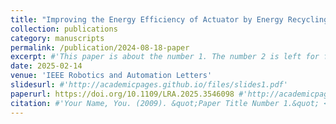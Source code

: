 ```yaml
---
title: "Improving the Energy Efficiency of Actuator by Energy Recycling and Passive Dynamics"
collection: publications
category: manuscripts
permalink: /publication/2024-08-18-paper
excerpt: #'This paper is about the number 1. The number 2 is left for future work.'
date: 2025-02-14
venue: 'IEEE Robotics and Automation Letters'
slidesurl: #'http://academicpages.github.io/files/slides1.pdf'
paperurl: https://doi.org/10.1109/LRA.2025.3546098 #'http://academicpages.github.io/files/paper1.pdf'
citation: #'Your Name, You. (2009). &quot;Paper Title Number 1.&quot; <i>Journal 1</i>. 1(1).'
---
```

